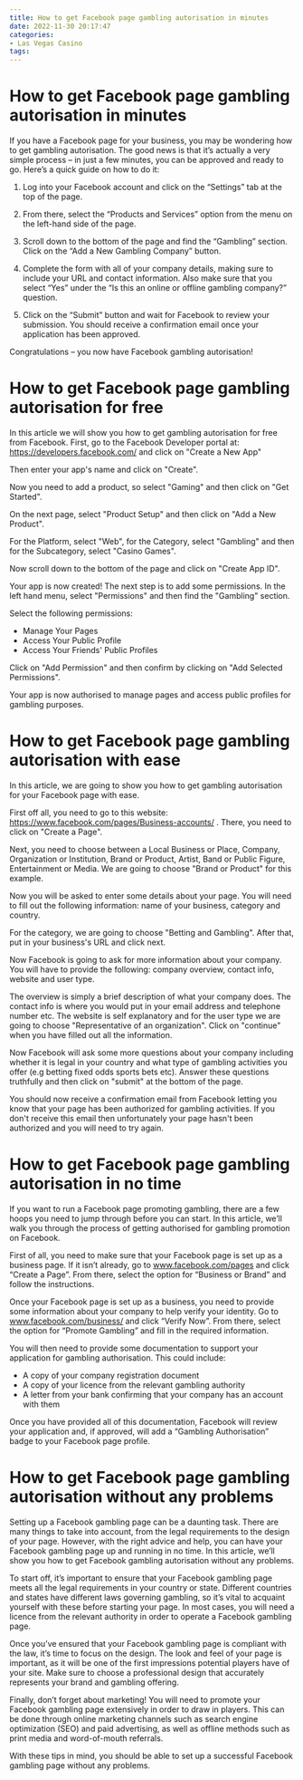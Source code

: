 ```yaml
---
title: How to get Facebook page gambling autorisation in minutes 
date: 2022-11-30 20:17:47
categories:
- Las Vegas Casino
tags:
---
```



#  How to get Facebook page gambling autorisation in minutes 

If you have a Facebook page for your business, you may be wondering how to get gambling autorisation. The good news is that it’s actually a very simple process – in just a few minutes, you can be approved and ready to go. Here’s a quick guide on how to do it:

1. Log into your Facebook account and click on the “Settings” tab at the top of the page.

2. From there, select the “Products and Services” option from the menu on the left-hand side of the page.

3. Scroll down to the bottom of the page and find the “Gambling” section. Click on the “Add a New Gambling Company” button.

4. Complete the form with all of your company details, making sure to include your URL and contact information. Also make sure that you select “Yes” under the “Is this an online or offline gambling company?” question.

5. Click on the “Submit” button and wait for Facebook to review your submission. You should receive a confirmation email once your application has been approved.

Congratulations – you now have Facebook gambling autorisation!

#  How to get Facebook page gambling autorisation for free 

In this article we will show you how to get gambling autorisation for free from Facebook. 
First, go to the Facebook Developer portal at:
https://developers.facebook.com/
and click on "Create a New App"

Then enter your app's name and click on "Create".

Now you need to add a product, so select "Gaming" and then click on "Get Started".

On the next page, select "Product Setup" and then click on "Add a New Product".

For the Platform, select "Web", for the Category, select "Gambling" and then for the Subcategory, select "Casino Games".


Now scroll down to the bottom of the page and click on "Create App ID".

Your app is now created! The next step is to add some permissions. In the left hand menu, select "Permissions" and then find the "Gambling" section.


Select the following permissions: 
- Manage Your Pages 
- Access Your Public Profile 
- Access Your Friends' Public Profiles 

Click on "Add Permission" and then confirm by clicking on "Add Selected Permissions".

Your app is now authorised to manage pages and access public profiles for gambling purposes.

#  How to get Facebook page gambling autorisation with ease 

In this article, we are going to show you how to get gambling autorisation for your Facebook page with ease. 

First off all, you need to go to this website: https://www.facebook.com/pages/Business-accounts/ . There, you need to click on "Create a Page". 

Next, you need to choose between a Local Business or Place, Company, Organization or Institution, Brand or Product, Artist, Band or Public Figure, Entertainment or Media. We are going to choose "Brand or Product" for this example. 

Now you will be asked to enter some details about your page. You will need to fill out the following information: name of your business, category and country. 

For the category, we are going to choose "Betting and Gambling". After that, put in your business's URL and click next. 

Now Facebook is going to ask for more information about your company. You will have to provide the following: company overview, contact info, website and user type. 

The overview is simply a brief description of what your company does. The contact info is where you would put in your email address and telephone number etc. The website is self explanatory and for the user type we are going to choose "Representative of an organization". Click on "continue" when you have filled out all the information. 

Now Facebook will ask some more questions about your company including whether it is legal in your country and what type of gambling activities you offer (e.g betting fixed odds sports bets etc). Answer these questions truthfully and then click on "submit" at the bottom of the page. 

You should now receive a confirmation email from Facebook letting you know that your page has been authorized for gambling activities. If you don't receive this email then unfortunately your page hasn't been authorized and you will need to try again.

#  How to get Facebook page gambling autorisation in no time 

If you want to run a Facebook page promoting gambling, there are a few hoops you need to jump through before you can start. In this article, we’ll walk you through the process of getting authorised for gambling promotion on Facebook.

First of all, you need to make sure that your Facebook page is set up as a business page. If it isn’t already, go to www.facebook.com/pages and click “Create a Page”. From there, select the option for “Business or Brand” and follow the instructions.

Once your Facebook page is set up as a business, you need to provide some information about your company to help verify your identity. Go to www.facebook.com/business/ and click “Verify Now”. From there, select the option for “Promote Gambling” and fill in the required information.

You will then need to provide some documentation to support your application for gambling authorisation. This could include:
- A copy of your company registration document
- A copy of your licence from the relevant gambling authority
- A letter from your bank confirming that your company has an account with them

Once you have provided all of this documentation, Facebook will review your application and, if approved, will add a “Gambling Authorisation” badge to your Facebook page profile.

#  How to get Facebook page gambling autorisation without any problems




Setting up a Facebook gambling page can be a daunting task. There are many things to take into account, from the legal requirements to the design of your page. However, with the right advice and help, you can have your Facebook gambling page up and running in no time. In this article, we’ll show you how to get Facebook gambling autorisation without any problems.

To start off, it’s important to ensure that your Facebook gambling page meets all the legal requirements in your country or state. Different countries and states have different laws governing gambling, so it’s vital to acquaint yourself with these before starting your page. In most cases, you will need a licence from the relevant authority in order to operate a Facebook gambling page.

Once you’ve ensured that your Facebook gambling page is compliant with the law, it’s time to focus on the design. The look and feel of your page is important, as it will be one of the first impressions potential players have of your site. Make sure to choose a professional design that accurately represents your brand and gambling offering.

Finally, don’t forget about marketing! You will need to promote your Facebook gambling page extensively in order to draw in players. This can be done through online marketing channels such as search engine optimization (SEO) and paid advertising, as well as offline methods such as print media and word-of-mouth referrals.

With these tips in mind, you should be able to set up a successful Facebook gambling page without any problems.